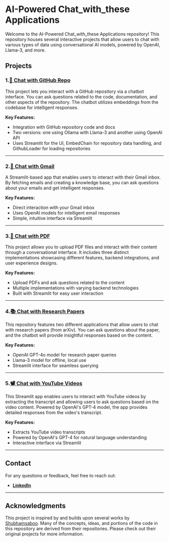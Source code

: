 # AI-Powered Chat_with_these Applications

Welcome to the AI-Powered Chat_with_these Applications repository! This repository houses several interactive projects that allow users to chat with various types of data using conversational AI models, powered by OpenAI, Llama-3, and more.

## Projects

### 1.[💬 Chat with GitHub Repo](https://github.com/VenkataTarunKumarMavillapalli/chat_with_these/tree/main/chat_with_github)
This project lets you interact with a GitHub repository via a chatbot interface. You can ask questions related to the code, documentation, and other aspects of the repository. The chatbot utilizes embeddings from the codebase for intelligent responses.

**Key Features:**
- Integration with GitHub repository code and docs
- Two versions: one using Ollama with Llama-3 and another using OpenAI API
- Uses Streamlit for the UI, EmbedChain for repository data handling, and GithubLoader for loading repositories

---

### 2.[📨 Chat with Gmail](https://github.com/VenkataTarunKumarMavillapalli/chat_with_these/tree/main/chat_with_gmail)
A Streamlit-based app that enables users to interact with their Gmail inbox. By fetching emails and creating a knowledge base, you can ask questions about your emails and get intelligent responses.

**Key Features:**
- Direct interaction with your Gmail inbox
- Uses OpenAI models for intelligent email responses
- Simple, intuitive interface via Streamlit

---

### 3.[📄 Chat with PDF](https://github.com/VenkataTarunKumarMavillapalli/chat_with_these/tree/main/chat_with_pdf)
This project allows you to upload PDF files and interact with their content through a conversational interface. It includes three distinct implementations showcasing different features, backend integrations, and user experience designs.

**Key Features:**
- Upload PDFs and ask questions related to the content
- Multiple implementations with varying backend technologies
- Built with Streamlit for easy user interaction

---

### 4.[📚 Chat with Research Papers](https://github.com/VenkataTarunKumarMavillapalli/chat_with_these/tree/main/chat_with_research_papers)
This repository features two different applications that allow users to chat with research papers (from arXiv). You can ask questions about the paper, and the chatbot will provide insightful responses based on the content.

**Key Features:**
- OpenAI GPT-4o model for research paper queries
- Llama-3 model for offline, local use
- Streamlit interface for seamless querying

---

### 5.[📽️ Chat with YouTube Videos](https://github.com/VenkataTarunKumarMavillapalli/chat_with_these/tree/main/chat_with_youtube_videos)
This Streamlit app enables users to interact with YouTube videos by extracting the transcript and allowing users to ask questions based on the video content. Powered by OpenAI's GPT-4 model, the app provides detailed responses from the video's transcript.

**Key Features:**
- Extracts YouTube video transcripts
- Powered by OpenAI's GPT-4 for natural language understanding
- Interactive interface via Streamlit

---
## Contact
For any questions or feedback, feel free to reach out:
- [**LinkedIn**](https://www.linkedin.com/in/venkata-tarun-kumar-mavillapalli-967b4613a/)

---

## Acknowledgments
This project is inspired by and builds upon several works by [Shubhamsaboo](https://github.com/Shubhamsaboo). Many of the concepts, ideas, and portions of the code in this repository are derived from their repositories. Please check out their original projects for more information.


